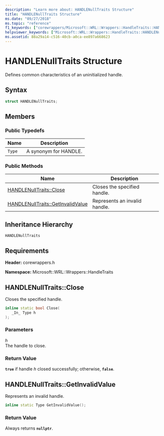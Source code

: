 ```yaml
---
description: "Learn more about: HANDLENullTraits Structure"
title: "HANDLENullTraits Structure"
ms.date: "09/27/2018"
ms.topic: "reference"
f1_keywords: ["corewrappers/Microsoft::WRL::Wrappers::HandleTraits::HANDLENullTraits", "corewrappers/Microsoft::WRL::Wrappers::HandleTraits::HANDLENullTraits::Close", "corewrappers/Microsoft::WRL::Wrappers::HandleTraits::HANDLENullTraits::GetInvalidValue"]
helpviewer_keywords: ["Microsoft::WRL::Wrappers::HandleTraits::HANDLENullTraits structure", "Microsoft::WRL::Wrappers::HandleTraits::HANDLENullTraits::Close method", "Microsoft::WRL::Wrappers::HandleTraits::HANDLENullTraits::GetInvalidValue method"]
ms.assetid: 88a29a14-c516-40cb-a0ca-ee897a668623
---
```

# HANDLENullTraits Structure

Defines common characteristics of an uninitialized handle.

## Syntax

```cpp
struct HANDLENullTraits;
```

## Members

### Public Typedefs

Name   | Description
------ | ---------------------
`Type` | A synonym for HANDLE.

### Public Methods

Name                                                  | Description
----------------------------------------------------- | -----------------------------
[HANDLENullTraits::Close](#close)                     | Closes the specified handle.
[HANDLENullTraits::GetInvalidValue](#getinvalidvalue) | Represents an invalid handle.

## Inheritance Hierarchy

`HANDLENullTraits`

## Requirements

**Header:** corewrappers.h

**Namespace:** Microsoft::WRL::Wrappers::HandleTraits

## <a name="close"></a> HANDLENullTraits::Close

Closes the specified handle.

```cpp
inline static bool Close(
   _In_ Type h
);
```

### Parameters

*h*<br/>
The handle to close.

### Return Value

**`true`** if handle *h* closed successfully; otherwise, **`false`**.

## <a name="getinvalidvalue"></a> HANDLENullTraits::GetInvalidValue

Represents an invalid handle.

```cpp
inline static Type GetInvalidValue();
```

### Return Value

Always returns **`nullptr`**.
